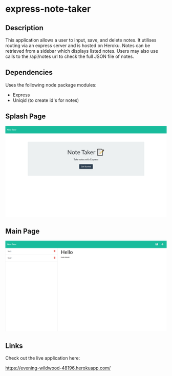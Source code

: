 # express-note-taker

## Description
This application allows a user to input, save, and delete notes.  It utilises routing via an express server and is hosted on Heroku.  Notes can be retrieved from a sidebar which displays listed notes.  Users may also use calls to the /api/notes url to check the full JSON file of notes.

## Dependencies
Uses the following node package modules:
* Express
* Uniqid (to create id's for notes)

## Splash Page
![Splash Page](./public/assets/images/splashpage.png)
## Main Page
![Main Page](./public/assets/images/mainpage.png)

## Links
Check out the live application here:

https://evening-wildwood-48196.herokuapp.com/